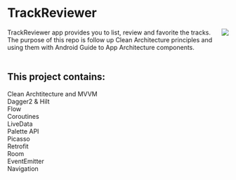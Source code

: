 # TrackReviewer
<img align="right"  src="https://user-images.githubusercontent.com/50145106/127070460-a8d9ea99-ad2f-4415-bc03-617a7479aedf.gif">
TrackReviewer app provides you to list, review and favorite the tracks.
The purpose of this repo is follow up Clean Architecture principles and using them with Android Guide to App Architecture components.
<br><br>

## This project contains:<br>
Clean Archtitecture and MVVM <br>
Dagger2 & Hilt  <br>
Flow <br>
Coroutines <br>
LiveData <br>
Palette API <br>
Picasso <br>
Retrofit <br>
Room <br>
EventEmitter <br>
Navigation <br>
